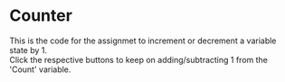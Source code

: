 # Counter
This is the code for the assignmet to increment or decrement a variable state by 1.
<br>
Click the respective buttons to keep on adding/subtracting 1 from the 'Count' variable.
